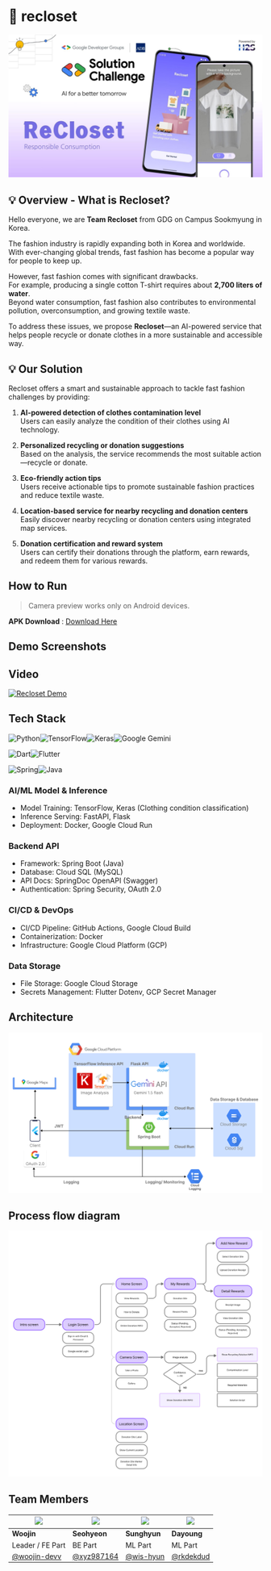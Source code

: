 
# 👚 recloset
![AI Service](https://github.com/Re-Closet/.github/blob/main/White%20Purple%20Gradient%20Mobile%20Apps%20Presentation%20%20(1).jpg?raw=true)


## 💡 Overview - What is Recloset?

Hello everyone, we are **Team Recloset** from GDG on Campus Sookmyung in Korea.

The fashion industry is rapidly expanding both in Korea and worldwide.  
With ever-changing global trends, fast fashion has become a popular way for people to keep up.

However, fast fashion comes with significant drawbacks.  
For example, producing a single cotton T-shirt requires about **2,700 liters of water**.  
Beyond water consumption, fast fashion also contributes to environmental pollution, overconsumption, and growing textile waste.

To address these issues, we propose **Recloset**—an AI-powered service that helps people recycle or donate clothes in a more sustainable and accessible way.

## 💡 Our Solution

Recloset offers a smart and sustainable approach to tackle fast fashion challenges by providing:

1. **AI-powered detection of clothes contamination level**  
   Users can easily analyze the condition of their clothes using AI technology.

2. **Personalized recycling or donation suggestions**  
   Based on the analysis, the service recommends the most suitable action—recycle or donate.

3. **Eco-friendly action tips**  
   Users receive actionable tips to promote sustainable fashion practices and reduce textile waste.

4. **Location-based service for nearby recycling and donation centers**  
   Easily discover nearby recycling or donation centers using integrated map services.

5. **Donation certification and reward system**  
   Users can certify their donations through the platform, earn rewards, and redeem them for various rewards.



## How to Run
> Camera preview works only on Android devices.


 **APK Download** : [Download Here](https://drive.google.com/drive/folders/1RKDA-U6j8zne0D03vt6sYnwWeh4Q79F4)


## Demo Screenshots



## Video
[![Recloset Demo](https://img.youtube.com/vi/gpX1sbQDVzY/0.jpg)](https://www.youtube.com/watch?v=gpX1sbQDVzY)

## Tech Stack

![Python](https://img.shields.io/badge/python-3670A0?style=for-the-badge&logo=python&logoColor=ffdd54)![TensorFlow](https://img.shields.io/badge/TensorFlow-%23FF6F00.svg?style=for-the-badge&logo=TensorFlow&logoColor=white)![Keras](https://img.shields.io/badge/Keras-%23D00000.svg?style=for-the-badge&logo=Keras&logoColor=white)![Google Gemini](https://img.shields.io/badge/google%20gemini-8E75B2?style=for-the-badge&logo=google%20gemini&logoColor=white)

![Dart](https://img.shields.io/badge/dart-%230175C2.svg?style=for-the-badge&logo=dart&logoColor=white)![Flutter](https://img.shields.io/badge/Flutter-%2302569B.svg?style=for-the-badge&logo=Flutter&logoColor=white)

![Spring](https://img.shields.io/badge/spring-%236DB33F.svg?style=for-the-badge&logo=spring&logoColor=white)![Java](https://img.shields.io/badge/java-%23ED8B00.svg?style=for-the-badge&logo=openjdk&logoColor=white)

### AI/ML Model & Inference
- Model Training: TensorFlow, Keras (Clothing condition classification)
- Inference Serving: FastAPI, Flask
- Deployment: Docker, Google Cloud Run

### Backend API
- Framework: Spring Boot (Java)
- Database: Cloud SQL (MySQL)
- API Docs: SpringDoc OpenAPI (Swagger)
- Authentication: Spring Security, OAuth 2.0

### CI/CD & DevOps
- CI/CD Pipeline: GitHub Actions, Google Cloud Build
- Containerization: Docker
- Infrastructure: Google Cloud Platform (GCP)

### Data Storage
- File Storage: Google Cloud Storage
- Secrets Management: Flutter Dotenv, GCP Secret Manager

## Architecture
![Architecure](https://github.com/Re-Closet/.github/blob/main/Architecture.png?raw=true)

## Process flow diagram
![process diagram](https://github.com/Re-Closet/.github/blob/main/Process%20flow%20diagram.png?raw=true)

## Team Members

| <img src="https://github.com/woojin-devv.png?size=80" width="80"/> | <img src="https://github.com/xyz987164.png?size=80" width="80"/> | <img src="https://github.com/wis-hyun.png?size=80" width="80"/> | <img src="https://github.com/rkdekdud.png?size=80" width="80"/> |
|---|---|---|---|
| **Woojin** | **Seohyeon** | **Sunghyun** | **Dayoung** |
| Leader / FE Part | BE Part | ML Part | ML Part |
| [@woojin-devv](https://github.com/woojin-devv) | [@xyz987164](https://github.com/xyz987164) | [@wis-hyun](https://github.com/wis-hyun) | [@rkdekdud](https://github.com/rkdekdud) |
